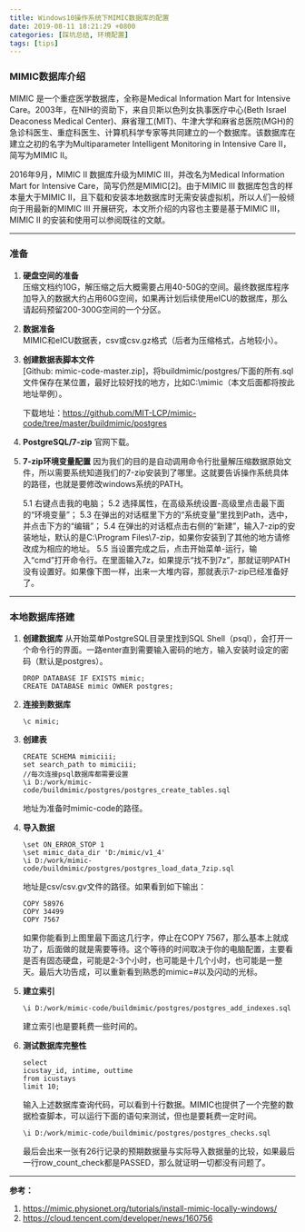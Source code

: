 ```yaml
---
title: Windows10操作系统下MIMIC数据库的配置
date: 2019-08-11 18:21:29 +0800
categories: [踩坑总结, 环境配置]
tags: [tips]
---
```

<h3>MIMIC数据库介绍</h3>  

MIMIC 是一个重症医学数据库，全称是Medical Information Mart for Intensive Care。2003年，在NIH的资助下，来自贝斯以色列女执事医疗中心(Beth Israel Deaconess Medical Center)、麻省理工(MIT)、牛津大学和麻省总医院(MGH)的急诊科医生、重症科医生、计算机科学专家等共同建立的一个数据库。该数据库在建立之初的名字为Multiparameter Intelligent Monitoring in Intensive Care II，简写为MIMIC II。

2016年9月，MIMIC II 数据库升级为MIMIC III，并改名为Medical Information Mart for Intensive Care，简写仍然是MIMIC[2]。由于MIMIC III 数据库包含的样本量大于MIMIC II，且下载和安装本地数据库时无需安装虚拟机，所以人们一般倾向于用最新的MIMIC III 开展研究，本文所介绍的内容也主要是基于MIMIC III，MIMIC II 的安装和使用可以参阅既往的文献。

***

<h3>准备</h3>  

1. **硬盘空间的准备**  
    压缩文档约10G，解压缩之后大概需要占用40-50G的空间。最终数据库程序加导入的数据大约占用60G空间，如果再计划后续使用eICU的数据库，那么请起码预留200-300G空间的一个分区。  
      
2. **数据准备**  
    MIMIC和eICU数据表，csv或csv.gz格式（后者为压缩格式，占地较小）。

3. **创建数据表脚本文件**  
    [Github: mimic-code-master.zip]，将buildmimic/postgres/下面的所有.sql文件保存在某位置，最好比较好找的地方，比如C:\mimic（本文后面都将按此地址举例）。

    下载地址：https://github.com/MIT-LCP/mimic-code/tree/master/buildmimic/postgres

4. **PostgreSQL/7-zip**
    官网下载。

5. **7-zip环境变量配置**
    因为我们的目的是自动调用命令行批量解压缩数据原始文件，所以需要系统知道我们的7-zip安装到了哪里。这就要告诉操作系统具体的路径，也就是要修改windows系统的PATH。  

    5.1 右键点击我的电脑；
    5.2 选择属性，在高级系统设置-高级里点击最下面的“环境变量”；
    5.3 在弹出的对话框里下方的“系统变量”里找到Path，选中，并点击下方的“编辑”；
    5.4 在弹出的对话框点击右侧的“新建”，输入7-zip的安装地址，默认的是C:\Program Files\7-zip，如果你安装到了其他的地方请修改成为相应的地址。
    5.5 当设置完成之后，点击开始菜单-运行，输入“cmd”打开命令行。在里面输入7z，如果提示“找不到7z”，那就证明PATH没有设置好。如果像下图一样，出来一大堆内容，那就表示7-zip已经准备好了。

***

<h3>本地数据库搭建</h3>  

1. **创建数据库**
    从开始菜单PostgreSQL目录里找到SQL Shell（psql），会打开一个命令行的界面。一路enter直到需要输入密码的地方，输入安装时设定的密码（默认是postgres）。

    ```
    DROP DATABASE IF EXISTS mimic;
    CREATE DATABASE mimic OWNER postgres;
    ```

2. **连接到数据库**
    ```
    \c mimic;
    ```

3. **创建表**
    ```
    CREATE SCHEMA mimiciii;
    set search_path to mimiciii;
    //每次连接psql数据库都需要设置
    \i D:/work/mimic-code/buildmimic/postgres/postgres_create_tables.sql
    ```
    地址为准备时mimic-code的路径。

4. **导入数据**
    ```
    \set ON_ERROR_STOP 1
    \set mimic_data_dir 'D:/mimic/v1_4'
    \i D:/work/mimic-code/buildmimic/postgres/postgres_load_data_7zip.sql
    ```

    地址是csv/csv.gv文件的路径。如果看到如下输出：  

    ```
    COPY 58976
    COPY 34499
    COPY 7567
    ```

    如果你能看到上图里最下面这几行字，停止在COPY 7567，那么基本上就成功了，后面做的就是需要等待。这个等待的时间取决于你的电脑配置，主要看是否有固态硬盘，可能是2-3个小时，也可能是十几个小时，也可能是一整天。最后大功告成，可以重新看到熟悉的mimic=#以及闪动的光标。

5. **建立索引**
  
    ```
    \i D:/work/mimic-code/buildmimic/postgres/postgres_add_indexes.sql
    ```

    建立索引也是要耗费一些时间的。

6. **测试数据库完整性**

    ```
    select
    icustay_id, intime, outtime
    from icustays
    limit 10;
    ```

    输入上述数据库查询代码，可以看到十行数据。MIMIC也提供了一个完整的数据检查脚本，可以运行下面的语句来测试，但也是要耗费一定时间。  

    ```
    \i D:/work/mimic-code/buildmimic/postgres/postgres_checks.sql
    ```

    最后会出来一张有26行记录的预期数据量与实际导入数据量的比较，如果最后一行row_count_check都是PASSED，那么就证明一切都没有问题了。

***

**参考：**
1. https://mimic.physionet.org/tutorials/install-mimic-locally-windows/
2. https://cloud.tencent.com/developer/news/160756







